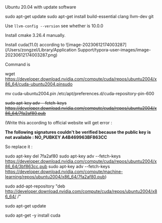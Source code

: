 Ubuntu 20.04 with update software

sudo apt-get update
sudo apt-get install build-essential clang llvm-dev git

Use `llvm-config --version` see whether is 10.0.0

Install cmake 3.26.4 manually.

Install cuda(11.0) according to ![image-20230612174003287](/Users/zongzel/Library/Application Support/typora-user-images/image-20230612174003287.png)



Command is

 wget https://developer.download.nvidia.com/compute/cuda/repos/ubuntu2004/x86_64/cuda-ubuntu2004.pinsudo 

mv cuda-ubuntu2004.pin /etc/apt/preferences.d/cuda-repository-pin-600

~~sudo apt-key adv --fetch-keys https://developer.download.nvidia.com/compute/cuda/repos/ubuntu2004/x86_64/7fa2af80.pub~~

(Write this according to official website will get error :

**The following signatures couldn't be verified because the public key is not available : NO_PUBKEY A4B469963BF863CC**

So replace it : 

sudo apt-key del 7fa2af80
sudo apt-key adv --fetch-keys https://developer.download.nvidia.com/compute/cuda/repos/ubuntu2004/x86_64/3bf863cc.pub
sudo apt-key adv --fetch-keys https://developer.download.nvidia.com/compute/machine-learning/repos/ubuntu2004/x86_64/7fa2af80.pub)

sudo add-apt-repository "deb http://developer.download.nvidia.com/compute/cuda/repos/ubuntu2004/x86_64/ /"

sudo apt-get update

sudo apt-get -y install cuda

